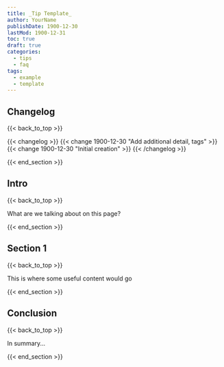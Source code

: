 ```yaml
---
title: _Tip Template_
author: YourName
publishDate: 1900-12-30
lastMod: 1900-12-31
toc: true
draft: true
categories:
  - tips
  - faq
tags:
  - example
  - template
---
```


## Changelog
{{< back_to_top >}}

{{< changelog >}}
{{< change 1900-12-30 "Add additional detail, tags" >}}
{{< change 1900-12-30 "Initial creation" >}}
{{< /changelog >}}

{{< end_section >}}

## Intro
{{< back_to_top >}}

What are we talking about on this page?

{{< end_section >}}

## Section 1
{{< back_to_top >}}

This is where some useful content would go

{{< end_section >}}

## Conclusion
{{< back_to_top >}}

In summary...

{{< end_section >}}
